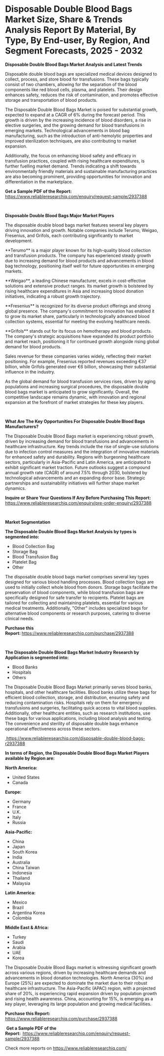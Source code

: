 <p><h1>Disposable Double Blood Bags Market Size, Share & Trends Analysis Report By Material, By Type, By End-user, By Region, And Segment Forecasts, 2025 - 2032</h1></p><p><strong>Disposable Double Blood Bags Market Analysis and Latest Trends</strong></p>
<p><p>Disposable double blood bags are specialized medical devices designed to collect, process, and store blood for transfusions. These bags typically consist of two chambers, allowing for the separation of the blood components like red blood cells, plasma, and platelets. Their design enhances safety, reduces the risk of contamination, and promotes effective storage and transportation of blood products.</p><p>The Disposable Double Blood Bags Market is poised for substantial growth, expected to expand at a CAGR of 6% during the forecast period. This growth is driven by the increasing incidence of blood disorders, a rise in elective surgeries, and the growing demand for blood transfusions in emerging markets. Technological advancements in blood bag manufacturing, such as the introduction of anti-hemolytic properties and improved sterilization techniques, are also contributing to market expansion.</p><p>Additionally, the focus on enhancing blood safety and efficacy in transfusion practices, coupled with rising healthcare expenditures, is further fuelling market demand. Trends indicating a shift towards environmentally friendly materials and sustainable manufacturing practices are also becoming prominent, providing opportunities for innovation and differentiation in the marketplace.</p></p>
<p><strong>Get a Sample PDF of the Report:&nbsp;</strong> <a href="https://www.reliableresearchiq.com/enquiry/request-sample/2937388?utm_campaign=2291&utm_medium=2&utm_source=Github&utm_content=ia&utm_term=14032025&utm_id=disposable-double-blood-bags">https://www.reliableresearchiq.com/enquiry/request-sample/2937388</a></p>
<p>&nbsp;</p>
<p><strong>Disposable Double Blood Bags Major Market Players</strong></p>
<p><p>The disposable double blood bags market features several key players driving innovation and growth. Notable companies include Terumo, Weigao, Fresenius, and Grifols, each contributing significantly to market development.</p><p>**Terumo** is a major player known for its high-quality blood collection and transfusion products. The company has experienced steady growth due to increasing demand for blood products and advancements in blood bag technology, positioning itself well for future opportunities in emerging markets.</p><p>**Weigao**, a leading Chinese manufacturer, excels in cost-effective solutions and extensive product ranges. Its market growth is bolstered by rising healthcare expenditures in Asia and increasing blood donation initiatives, indicating a robust growth trajectory.</p><p>**Fresenius** is recognized for its diverse product offerings and strong global presence. The company's commitment to innovation has enabled it to grow its market share, particularly in technologically advanced blood collection systems, essential for meeting the evolving healthcare needs.</p><p>**Grifols** stands out for its focus on hemotherapy and blood products. The company's strategic acquisitions have expanded its product portfolio and market reach, positioning it for continued growth alongside rising global demand for blood products.</p><p>Sales revenue for these companies varies widely, reflecting their market positioning. For example, Fresenius reported revenues exceeding €37 billion, while Grifols generated over €6 billion, showcasing their substantial influence in the industry.</p><p>As the global demand for blood transfusion services rises, driven by aging populations and increasing surgical procedures, the disposable double blood bags market is anticipated to grow significantly. Overall, the competitive landscape remains dynamic, with innovation and regional expansion at the forefront of market strategies for these key players.</p></p>
<p>&nbsp;</p>
<p><strong>What Are The Key Opportunities For Disposable Double Blood Bags Manufacturers?</strong></p>
<p><p>The Disposable Double Blood Bags market is experiencing robust growth, driven by increasing demand for blood transfusions and advancements in healthcare infrastructure. Key trends include the rise of single-use solutions due to infection control measures and the integration of innovative materials for enhanced safety and durability. Regions with burgeoning healthcare sectors, particularly in Asia-Pacific and Latin America, are anticipated to exhibit significant market traction. Future outlooks suggest a compound annual growth rate (CAGR) of around 7.5% through 2030, bolstered by technological advancements and an expanding donor base. Strategic partnerships and sustainability initiatives will further shape market dynamics.</p></p>
<p><strong>Inquire or Share Your Questions If Any Before Purchasing This Report:</strong> <a href="https://www.reliableresearchiq.com/enquiry/pre-order-enquiry/2937388?utm_campaign=2291&utm_medium=2&utm_source=Github&utm_content=ia&utm_term=14032025&utm_id=disposable-double-blood-bags">https://www.reliableresearchiq.com/enquiry/pre-order-enquiry/2937388</a></p>
<p>&nbsp;</p>
<p><strong>Market Segmentation</strong></p>
<p><strong>The Disposable Double Blood Bags Market Analysis by types is segmented into:</strong></p>
<p><ul><li>Blood Collection Bag</li><li>Storage Bag</li><li>Blood Transfusion Bag</li><li>Platelet Bag</li><li>Other</li></ul></p>
<p><p>The disposable double blood bags market comprises several key types designed for various blood handling processes. Blood collection bags are used to initially collect whole blood from donors. Storage bags facilitate the preservation of blood components, while blood transfusion bags are specifically designed for safe transfer to recipients. Platelet bags are tailored for collecting and maintaining platelets, essential for various medical treatments. Additionally, "Other" includes specialized bags for alternative blood components or research purposes, catering to diverse clinical needs.</p></p>
<p><strong>Purchase this Report:&nbsp;</strong><a href="https://www.reliableresearchiq.com/purchase/2937388?utm_campaign=2291&utm_medium=2&utm_source=Github&utm_content=ia&utm_term=14032025&utm_id=disposable-double-blood-bags">https://www.reliableresearchiq.com/purchase/2937388</a></p>
<p>&nbsp;</p>
<p><strong>The Disposable Double Blood Bags Market Industry Research by Application is segmented into:</strong></p>
<p><ul><li>Blood Banks</li><li>Hospitals</li><li>Others</li></ul></p>
<p><p>The Disposable Double Blood Bags Market primarily serves blood banks, hospitals, and other healthcare facilities. Blood banks utilize these bags for efficient blood collection, storage, and distribution, ensuring safety and reducing contamination risks. Hospitals rely on them for emergency transfusions and surgeries, facilitating quick access to vital blood supplies. Additionally, other healthcare entities, such as research institutions, use these bags for various applications, including blood analysis and testing. The convenience and sterility of disposable double bags enhance operational effectiveness across these sectors.</p></p>
<p><a href="https://www.reliableresearchiq.com/disposable-double-blood-bags-r2937388?utm_campaign=2291&utm_medium=2&utm_source=Github&utm_content=ia&utm_term=14032025&utm_id=disposable-double-blood-bags">&nbsp;https://www.reliableresearchiq.com/disposable-double-blood-bags-r2937388</a></p>
<p><strong>In terms of Region, the Disposable Double Blood Bags Market Players available by Region are:</strong></p>
<p>
    <p> <strong> North America: </strong>
        <ul>
            <li>United States</li>
            <li>Canada</li>
        </ul>
        </p> 
    <p> <strong> Europe: </strong>
        <ul>
            <li>Germany</li>
            <li>France</li>
            <li>U.K.</li>
            <li>Italy</li>
            <li>Russia</li>
        </ul>
        </p> 
    <p> <strong> Asia-Pacific: </strong>
        <ul>
            <li>China</li>
            <li>Japan</li>
            <li>South Korea</li>
            <li>India</li>
            <li>Australia</li>
            <li>China Taiwan</li>
            <li>Indonesia</li>
            <li>Thailand</li>
            <li>Malaysia</li>
        </ul>
        </p> 
    <p> <strong> Latin America: </strong>
        <ul>
            <li>Mexico</li>
            <li>Brazil</li>
            <li>Argentina Korea</li>
            <li>Colombia</li>
        </ul>
        </p> 
    <p> <strong> Middle East & Africa: </strong>
        <ul>
            <li>Turkey</li>
            <li>Saudi</li>
            <li>Arabia</li>
            <li>UAE</li>
            <li>Korea</li>
        </ul>
    </p>
    </p>
<p><p>The Disposable Double Blood Bags market is witnessing significant growth across various regions, driven by increasing healthcare demands and advancements in blood donation technologies. North America (30%) and Europe (25%) are expected to dominate the market due to their robust healthcare infrastructure. The Asia-Pacific (APAC) region, with a projected share of 20%, is experiencing rapid expansion driven by population growth and rising health awareness. China, accounting for 15%, is emerging as a key player, leveraging its large population and growing medical facilities.</p></p>
<p><strong>Purchase this Report: </strong><a href="https://www.reliableresearchiq.com/purchase/2937388?utm_campaign=2291&utm_medium=2&utm_source=Github&utm_content=ia&utm_term=14032025&utm_id=disposable-double-blood-bags">https://www.reliableresearchiq.com/purchase/2937388</a></p>
<p>&nbsp;<strong>Get a Sample PDF of the Report:&nbsp;&nbsp;</strong><a href="https://www.reliableresearchiq.com/enquiry/request-sample/2937388?utm_campaign=2291&utm_medium=2&utm_source=Github&utm_content=ia&utm_term=14032025&utm_id=disposable-double-blood-bags">https://www.reliableresearchiq.com/enquiry/request-sample/2937388</a></p>
<p><strong></strong></p>
<p>Check more reports on <a href="https://www.reliableresearchiq.com/?utm_campaign=2291&utm_medium=2&utm_source=Github&utm_content=ia&utm_term=14032025&utm_id=disposable-double-blood-bags">https://www.reliableresearchiq.com/</a></p>